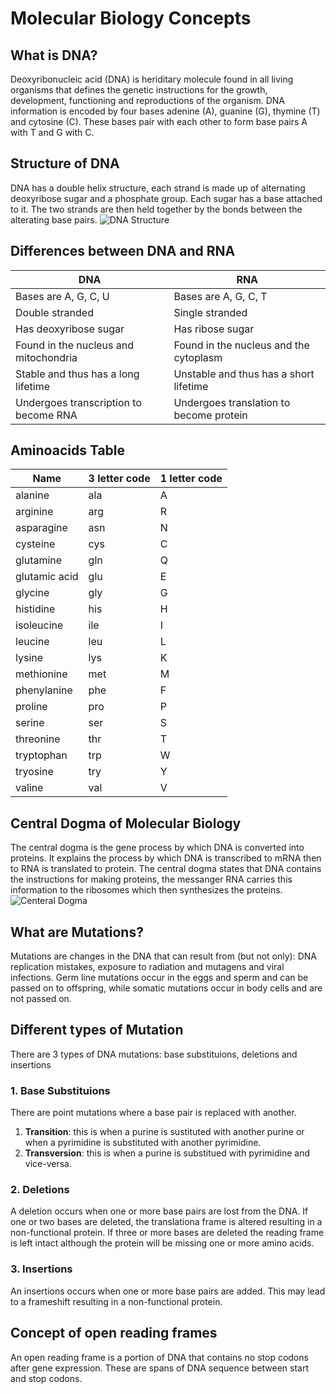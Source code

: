 # Molecular Biology Concepts 

## What is DNA? 

Deoxyribonucleic acid (DNA) is heriditary molecule found in all living organisms that defines the genetic instructions for the growth, development, functioning and reproductions of the organism. DNA information is encoded by four bases adenine (A), guanine (G), thymine (T) and cytosine (C). These bases pair with each other to form base pairs A with T and G with C.

## Structure of DNA
DNA has a double helix structure, each strand is made up of alternating deoxyribose sugar and a phosphate group. Each sugar has a base attached to it. The two strands are then held together by the bonds between the alterating base pairs.
![DNA Structure](https://medlineplus.gov/images/PX000098_PRESENTATION.jpeg)

## Differences between DNA and RNA
| **DNA**                               | **RNA**                                 |
|---------------------------------------|-----------------------------------------|
| Bases are A, G, C, U                  | Bases are A, G, C, T                    |
| Double stranded                       | Single stranded                         |
| Has deoxyribose sugar                 | Has ribose sugar                        |
| Found in the nucleus and mitochondria | Found in the nucleus and the cytoplasm  |
| Stable and thus has a long lifetime   | Unstable and thus has a short lifetime  |
| Undergoes transcription to become RNA | Undergoes translation to become protein |

## Aminoacids Table
| **Name**      | **3 letter code** | **1 letter code** |
|---------------|-------------------|-------------------|
| alanine       | ala               | A                 |
| arginine      | arg               | R                 |
| asparagine    | asn               | N                 |
| cysteine      | cys               | C                 |
| glutamine     | gln               | Q                 |
| glutamic acid | glu               | E                 |
| glycine       | gly               | G                 |
| histidine     | his               | H                 |
| isoleucine    | ile               | I                 |
| leucine       | leu               | L                 |
| lysine        | lys               | K                 |
| methionine    | met               | M                 |
| phenylanine   | phe               | F                 |
| proline       | pro               | P                 |
| serine        | ser               | S                 |
| threonine     | thr               | T                 |
| tryptophan    | trp               | W                 |
| tryosine      | try               | Y                 |
| valine        | val               | V                 |

## Central Dogma of Molecular Biology 
The central dogma is the gene process by which DNA is converted into proteins. It explains the process by which DNA is transcribed to mRNA then to RNA is translated to protein. The central dogma states that DNA contains the instructions for making proteins, the messanger RNA carries this information to the ribosomes which then synthesizes the proteins.
![Centeral Dogma](https://www.yourgenome.org/sites/default/files/illustrations/diagram/dna_central_dogma_yourgenome.png)

## What are Mutations?
Mutations are changes in the DNA that can result from (but not only): DNA replication mistakes, exposure to radiation and mutagens and viral infections. Germ line mutations occur in the eggs and sperm and can be passed on to offspring, while somatic mutations occur in body cells and are not passed on. 

## Different types of Mutation
There are 3 types of DNA mutations: base substituions, deletions and insertions
### 1. Base Substituions 
There are point mutations where a base pair is replaced with another. 
  1. **Transition**: this is when a purine is sustituted with another purine or when a pyrimidine is substituted with another pyrimidine. 
  2. **Transversion**: this is when a purine is substitued with pyrimidine and vice-versa. 
  
### 2. Deletions
A deletion occurs when one or more base pairs are lost from the DNA. If one or two bases are deleted, the translationa frame is altered resulting in a non-functional protein. If three or more bases are deleted the reading frame is left intact although the protein will be missing one or more amino acids. 

### 3. Insertions
An insertions occurs when one or more base pairs are added. This may lead to a frameshift resulting in a non-functional protein. 

## Concept of open reading frames 
An open reading frame is a portion of DNA that contains no stop codons after gene expression. These are spans of DNA sequence between start and stop codons. 


